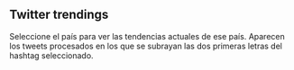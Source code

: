 ## Twitter trendings

Seleccione el país para ver las tendencias actuales de ese país. 
Aparecen los tweets procesados en los que se subrayan las dos primeras letras del hashtag seleccionado.

